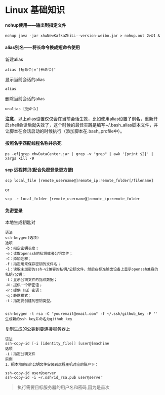 # Linux 基础知识

#### nohup使用——输出到指定文件

```
nohup java -jar xhwNewKafkaZhiLi--version-weibo.jar > nohup.out 2>&1 &
```

#### alias别名——将长命令换成短命令使用

新建alias

```
alias [短命令]='[长命令]'
```

显示当前会话的alias

```
alias
```

删除当前会话的alias

```
unalias [短命令]
```

**注意**，以上alias设置仅仅会在当前会话生效，比如使用alias设置了别名，重新开启shell会话后就失效了，这个时候的最佳实践是编写~/.bash_alias脚本文件，并让脚本在会话启动的时候执行（添加脚本在.bash_profile中）。

#### 按照名字匹配线程名称并杀死

```
ps -ef|grep xhwDataCenter.jar | grep -v "grep" | awk '{print $2}' | xargs kill -9
```

#### scp 远程拷贝(配合免密登录更方便)

```
scp local_file [remote_username@]remote_ip:remote_folder[/filename]
```

or

```
scp -r local_folder [remote_username@]remote_ip:remote_folder
```

#### 免密登录

本地生成钥匙对

```
语法
ssh-keygen(选项)
选项
-b：指定密钥长度；
-e：读取openssh的私钥或者公钥文件；
-C：添加注释；
-f：指定用来保存密钥的文件名；
-i：读取未加密的ssh-v2兼容的私钥/公钥文件，然后在标准输出设备上显示openssh兼容的私钥/公钥；
-l：显示公钥文件的指纹数据；
-N：提供一个新密语；
-P：提供（旧）密语；
-q：静默模式；
-t：指定要创建的密钥类型。


ssh-keygen -t rsa -C "youremail@email.com" -f ~/.ssh/github_key -P ''
生成新的ssh key并命名为github_key
```

复制生成的公钥到要连接服务器上

```
语法
ssh-copy-id [-i [identity_file]] [user@]machine
选项
-i：指定公钥文件
实例
1、把本地的ssh公钥文件安装到远程主机对应的账户下：

ssh-copy-id user@server
ssh-copy-id -i ~/.ssh/id_rsa.pub user@server
```

> 执行需要目标服务器的用户名和密码,因为是首次
